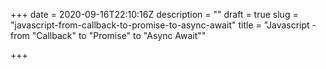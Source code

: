 +++
date = 2020-09-16T22:10:16Z
description = ""
draft = true
slug = "javascript-from-callback-to-promise-to-async-await"
title = "Javascript - from \"Callback\" to \"Promise\" to \"Async Await\""

+++




